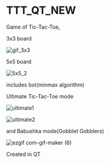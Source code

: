 # TTT_QT_NEW
Game of Tic-Tac-Toe,

3x3 board


![gif_3x3](https://user-images.githubusercontent.com/92399175/174995040-42dc82d7-8e41-470c-a3e9-b1398f9389bc.gif)


5x5 board

![5x5_2](https://user-images.githubusercontent.com/92399175/174996434-86d54071-3ae0-44cc-9502-cdb2b2b3d9bd.gif)



includes bot(minmax algorithm)


Ultimate Tic-Tac-Toe mode

![ultimate1](https://user-images.githubusercontent.com/92399175/174995284-151c63a2-3a34-4039-900b-e06c7e8ffd9a.gif)

![ultimate2](https://user-images.githubusercontent.com/92399175/174995313-414064a6-66b2-4fe4-907d-affcd5751d02.gif)


and Babushka mode(Gobblet Gobblers)

![ezgif com-gif-maker (6)](https://user-images.githubusercontent.com/92399175/178077851-9152d5fb-dc72-4c8d-925c-87dbf5306858.gif)

Created in QT
